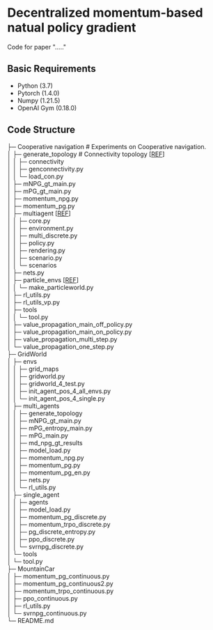 # Decentralized momentum-based natual policy gradient
Code for paper "....."

## Basic Requirements
* Python (3.7)
* Pytorch (1.4.0)
* Numpy (1.21.5)
* OpenAI Gym (0.18.0)
  

## Code Structure

├─ Cooperative navigation  # Experiments on Cooperative navigation.  
│    ├─ generate_topology  # Connectivity topology [[REF](https://github.com/xylee95/MD-PGT)]  
│    │    ├─ connectivity  
│    │    ├─ genconnectivity.py  
│    │    └─ load_con.py  
│    ├─ mNPG_gt_main.py  
│    ├─ mPG_gt_main.py  
│    ├─ momentum_npg.py  
│    ├─ momentum_pg.py  
│    ├─ multiagent   [[REF](https://github.com/openai/multiagent-particle-envs)]   
│    │    ├─ core.py  
│    │    ├─ environment.py  
│    │    ├─ multi_discrete.py  
│    │    ├─ policy.py  
│    │    ├─ rendering.py  
│    │    ├─ scenario.py  
│    │    └─ scenarios  
│    ├─ nets.py  
│    ├─ particle_envs   [[REF](https://github.com/openai/multiagent-particle-envs)]  
│    │    └─ make_particleworld.py  
│    ├─ rl_utils.py  
│    ├─ rl_utils_vp.py  
│    ├─ tools  
│    │    └─ tool.py  
│    ├─ value_propagation_main_off_policy.py  
│    ├─ value_propagation_main_on_policy.py  
│    ├─ value_propagation_multi_step.py  
│    └─ value_propagation_one_step.py  
├─ GridWorld  
│    ├─ envs  
│    │    ├─ grid_maps  
│    │    ├─ gridworld.py  
│    │    ├─ gridworld_4_test.py  
│    │    ├─ init_agent_pos_4_all_envs.py  
│    │    └─ init_agent_pos_4_single.py  
│    ├─ multi_agents  
│    │    ├─ generate_topology  
│    │    ├─ mNPG_gt_main.py  
│    │    ├─ mPG_entropy_main.py  
│    │    ├─ mPG_main.py  
│    │    ├─ md_npg_gt_results  
│    │    ├─ model_load.py  
│    │    ├─ momentum_npg.py  
│    │    ├─ momentum_pg.py  
│    │    ├─ momentum_pg_en.py  
│    │    ├─ nets.py  
│    │    └─ rl_utils.py  
│    ├─ single_agent  
│    │    ├─ agents  
│    │    ├─ model_load.py  
│    │    ├─ momentum_pg_discrete.py  
│    │    ├─ momentum_trpo_discrete.py  
│    │    ├─ pg_discrete_entropy.py  
│    │    ├─ ppo_discrete.py  
│    │    └─ svrnpg_discrete.py  
│    └─ tools  
│           └─ tool.py  
├─ MountainCar  
│    ├─ momentum_pg_continuous.py  
│    ├─ momentum_pg_continuous2.py  
│    ├─ momentum_trpo_continuous.py  
│    ├─ ppo_continuous.py  
│    ├─ rl_utils.py  
│    └─ svrnpg_continuous.py  
└─ README.md  


